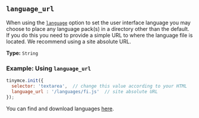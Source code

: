## `language_url`

When using the [`language`](#language) option to set the user interface language you may choose to place any language pack(s) in a directory other than the default. If you do this you need to provide a simple URL to where the language file is located. We recommend using a site absolute URL.

**Type:** `String`

### Example: Using `language_url`

```js
tinymce.init({
  selector: 'textarea',  // change this value according to your HTML
  language_url : '/languages/fi.js'  // site absolute URL
});
```

You can find and download languages [here]({{site.gettiny}}/language-packages/).
